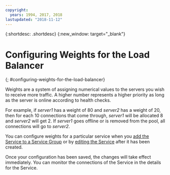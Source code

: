 ```yaml
---
copyright:
  years: 1994, 2017, 2018
lastupdated: "2018-11-12"
---
```


{:shortdesc: .shortdesc}
{:new_window: target="_blank"}

# Configuring Weights for the Load Balancer
{; #configuring-weights-for-the-load-balancer}

Weights are a system of assigning numerical values to the servers you wish to receive more traffic. A higher number represents a higher priority as long as the server is online according to health checks.  

For example, if _server1_ has a weight of 80 and _server2_ has a weight of 20, then for each 10 connections that come through, _server1_ will be allocated 8 and _server2_ will get 2. If _server1_ goes offline or is removed from the pool, all connections will go to _server2_.

You can configure weights for a particular service when you [add the Service to a Service Group](/docs/infrastructure/local-load-balancer?topic=local-load-balancer-adding-a-service-to-a-service-group) or by [editing the Service](/docs/infrastructure/local-load-balancer?topic=local-load-balancer-editing-a-service) after it has been created.

Once your configuration has been saved, the changes will take effect immediately. You can monitor the connections of the Service in the details for the Service.